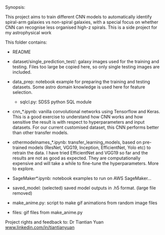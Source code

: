 Synopsis:

This project aims to train different CNN  models to automatically
identify spiral-arm galaxies vs non-spiral galaxies, with a special
focus on whether CNN can recognise less organised high-z spirals.
This is a side project for my astrophysical work <br/>


This folder contains:<br/>

* README<br/>
* dataset/single\_prediction\_test/: galaxy images used for the training and testing. Files too
  large be copied here, so only single testing images are
  included. <br/>
  
* data_prep: notebook example for preparing the training and testing
datasets. Some astro domain knowledge is used here for feature selection.<br/>
     * sqlcl.py: SDSS python SQL module <br/>
 

* cnn\_\*.ipynb:    vanilla convolutional networks using
  Tensorflow and Keras. This is a good exercise to understand how CNN
  works and how sensitive the result is with respect to
  hyperparameters and input datasets. For our current customised dataset,  this CNN performs better than
  other transfer models. <br/>

* othermodelnames\_\*.ipynb:  transfer\_learning\_models, based on  pre-trained models (ResNet, VGG19,
Inception, EfficientNet, Yolo etc) to retrain the data. I have tried EfficientNet and VGG19 so far and the 
results are not as good as expected. They are computationally expensive and will take a while
to fine-tune the hyperparameters. More to explore. <br/>
  
* SageMaker*.ipynb: notebook examples to run  on AWS SageMaker...

* saved\_model: (selected) saved model outputs in .h5 format. (large file removed) <br/>

* make_anime.py: script to make gif animations from random image files

* files: gif files from make_anime.py
  

Project rights and feedback to: Dr Tiantian Yuan<br/>
www.linkedin.com/in/tiantianyuan                                                                     
